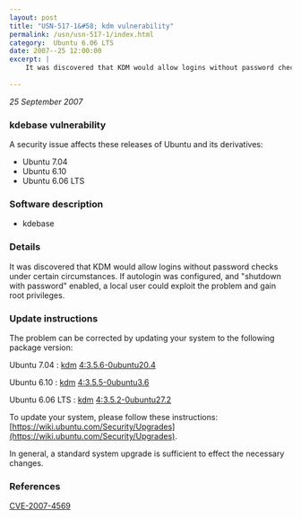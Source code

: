 ```yaml
---
layout: post
title: "USN-517-1&#58; kdm vulnerability"
permalink: /usn/usn-517-1/index.html
category:  Ubuntu 6.06 LTS
date: 2007--25 12:00:00
excerpt: |
    It was discovered that KDM would allow logins without password checks under certain circumstances.  If autologin was configured, and &quot;shutdown with password&quot; enabled, a local user could exploit the problem and gain root privileges. 
    
--- 
```

 
 

*25 September 2007*

### kdebase vulnerability

A security issue affects these releases of Ubuntu and its derivatives:

* Ubuntu 7.04
* Ubuntu 6.10
* Ubuntu 6.06 LTS

### Software description

* kdebase 

### Details

It was discovered that KDM would allow logins without password checks under certain circumstances. If autologin was configured, and &quot;shutdown with password&quot; enabled, a local user could exploit the problem and gain root privileges. 

### Update instructions

The problem can be corrected by updating your system to the following package version:

Ubuntu 7.04
 : [kdm](https://launchpad.net/ubuntu/+source/kdebase) <span> [4:3.5.6-0ubuntu20.4](https://launchpad.net/ubuntu/+source/kdebase/4:3.5.6-0ubuntu20.4) </span> 

Ubuntu 6.10
 : [kdm](https://launchpad.net/ubuntu/+source/kdebase) <span> [4:3.5.5-0ubuntu3.6](https://launchpad.net/ubuntu/+source/kdebase/4:3.5.5-0ubuntu3.6) </span> 

Ubuntu 6.06 LTS
 : [kdm](https://launchpad.net/ubuntu/+source/kdebase) <span> [4:3.5.2-0ubuntu27.2](https://launchpad.net/ubuntu/+source/kdebase/4:3.5.2-0ubuntu27.2) </span> 

To update your system, please follow these instructions: [https://wiki.ubuntu.com/Security/Upgrades](https://wiki.ubuntu.com/Security/Upgrades).

In general, a standard system upgrade is sufficient to effect the necessary changes. 

### References

 
 [CVE-2007-4569](http://people.ubuntu.com/~ubuntu-security/cve/CVE-2007-4569)
 

